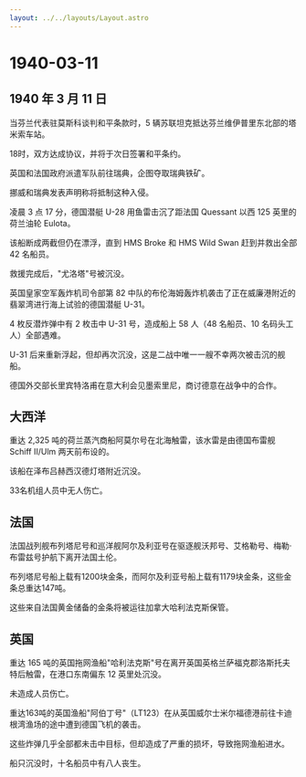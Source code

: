 ```yaml
---
layout: ../../layouts/Layout.astro
---
```


# 1940-03-11

## 1940 年 3 月 11 日

当芬兰代表驻莫斯科谈判和平条款时，5
辆苏联坦克抵达芬兰维伊普里东北部的塔米索车站。

18时，双方达成协议，并将于次日签署和平条约。

英国和法国政府派遣军队前往瑞典，企图夺取瑞典铁矿。

挪威和瑞典发表声明称将抵制这种入侵。

凌晨 3 点 17 分，德国潜艇 U-28 用鱼雷击沉了距法国 Quessant 以西 125
英里的荷兰油轮 Eulota。

该船断成两截但仍在漂浮，直到 HMS Broke 和 HMS Wild Swan 赶到并救出全部
42 名船员。

救援完成后，"尤洛塔"号被沉没。

英国皇家空军轰炸机司令部第 82
中队的布伦海姆轰炸机袭击了正在威廉港附近的翡翠湾进行海上试验的德国潜艇
U-31。

4 枚反潜炸弹中有 2 枚击中 U-31 号，造成船上 58 人（48 名船员、10
名码头工人）全部遇难。

U-31
后来重新浮起，但却再次沉没，这是二战中唯一一艘不幸两次被击沉的舰船。

德国外交部长里宾特洛甫在意大利会见墨索里尼，商讨德意在战争中的合作。

## 大西洋

重达 2,325 吨的荷兰蒸汽商船阿莫尔号在北海触雷，该水雷是由德国布雷舰
Schiff II/Ulm 两天前布设的。

该船在泽布吕赫西汉德灯塔附近沉没。

33名机组人员中无人伤亡。

## 法国

法国战列舰布列塔尼号和巡洋舰阿尔及利亚号在驱逐舰沃邦号、艾格勒号、梅勒·布雷兹号护航下离开法国土伦。

布列塔尼号船上载有1200块金条，而阿尔及利亚号船上载有1179块金条，这些金条总重达147吨。

这些来自法国黄金储备的金条将被运往加拿大哈利法克斯保管。

## 英国

重达 165
吨的英国拖网渔船"哈利法克斯"号在离开英国英格兰萨福克郡洛斯托夫特后触雷，在港口东南偏东
12 英里处沉没。

未造成人员伤亡。

重达163吨的英国渔船"阿伯丁号"（LT123）在从英国威尔士米尔福德港前往卡迪根湾渔场的途中遭到德国飞机的袭击。

这些炸弹几乎全部都未击中目标，但却造成了严重的损坏，导致拖网渔船进水。

船只沉没时，十名船员中有八人丧生。
